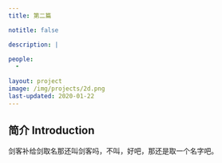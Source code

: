 ```yaml
---
title: 第二篇 

notitle: false

description: |

people:
  -
 
layout: project
image: /img/projects/2d.png
last-updated: 2020-01-22
---
```


## 简介 Introduction

剑客补给剑取名那还叫剑客吗，不叫，好吧，那还是取一个名字吧。
